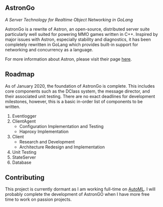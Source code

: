 AstronGo
--------------
_A Server Technology for Realtime Object Networking in GoLang_

AstronGo is a rewrite of Astron, an open-source, distributed server suite particularly well suited
for powering MMO games written in C++. Inspired by major issues with Astron, especially stability and diagnostics, it has been completely 
rewritten in GoLang which provides built-in support for networking and concurrency as a language.

For more information about Astron, please visit their page [here](https://github.com/Astron/Astron).

## Roadmap

As of January 2020, the foundation of AstronGo is complete. This includes core components such as
the DClass system, the message director, and their associated unit testing. There are no exact deadlines
for development milestones, however, this is a basic in-order list of components to be written.
1) Eventlogger
2) ClientAgent
    - Configuration Implementation and Testing
    - Haproxy Implementation
3) Client
    - Research and Development
    - Architecture Redesign and Implementation
4) Unit Testing
5) StateServer
6) Database


## Contributing

This project is currently dormant as I am working full-time on [AutoML](https://modela.ai). I will probably complete the
development of AstronGO when I have more free time to work on passion projects.  